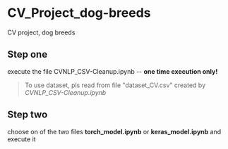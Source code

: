 # CV_Project_dog-breeds
CV project, dog breeds 

## Step one
execute the file CVNLP_CSV-Cleanup.ipynb  -- 
**one time execution only!**
>To use dataset, pls read from file "dataset_CV.csv" created by *CVNLP_CSV-Cleanup.ipynb*


## Step two
choose on of the two files **torch_model.ipynb** or **keras_model.ipynb** and execute it
